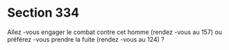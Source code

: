 # Section 334

Allez -vous engager le combat contre cet homme (rendez -vous au
157) ou préférez -vous prendre la fuite (rendez -vous au 124) ?